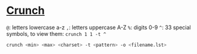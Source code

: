# [Crunch](https://kali.tools/?p=720)

`@`: letters lowercase a-z
`,`: letters uppercase A-Z
`%`: digits 0-9
`^`: 33 special symbols, to view them: `crunch 1 1 -t ^`

```sh
crunch <min> <max> <charset> -t <pattern> -o <filename.lst>
```
